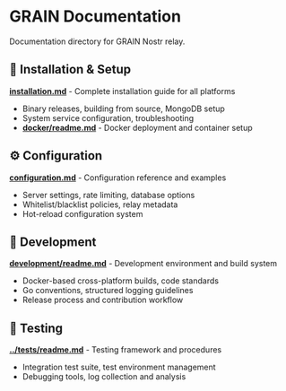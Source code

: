 # GRAIN Documentation

Documentation directory for GRAIN Nostr relay.

## 🚀 Installation & Setup

**[installation.md](installation.md)** - Complete installation guide for all platforms

- Binary releases, building from source, MongoDB setup
- System service configuration, troubleshooting
- **[docker/readme.md](docker/readme.md)** - Docker deployment and container setup

## ⚙️ Configuration

**[configuration.md](configuration.md)** - Configuration reference and examples

- Server settings, rate limiting, database options
- Whitelist/blacklist policies, relay metadata
- Hot-reload configuration system

## 🔧 Development

**[development/readme.md](development/readme.md)** - Development environment and build system

- Docker-based cross-platform builds, code standards
- Go conventions, structured logging guidelines
- Release process and contribution workflow

## 🧪 Testing

**[../tests/readme.md](../tests/readme.md)** - Testing framework and procedures

- Integration test suite, test environment management
- Debugging tools, log collection and analysis
